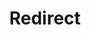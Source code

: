 ﻿---
layout: src/layouts/Redirect.astro
title: Redirect
redirect: https://octopus.com/docs/infrastructure/deployment-targets/tentacle/windows/azure-virtual-machines/diagnosing-issues
pubDate:  2023-01-01
navSearch: false
navSitemap: false
navMenu: false
---
